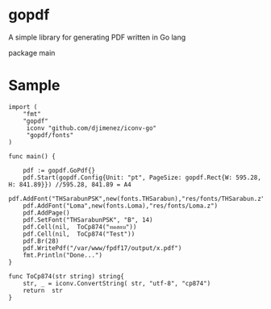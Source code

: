 gopdf
=====

A simple library for generating PDF written in Go lang


package main


Sample
======

	import (
		"fmt"
		"gopdf"
		 iconv "github.com/djimenez/iconv-go"
		 "gopdf/fonts"
	)

	func main() {

		pdf := gopdf.GoPdf{}
		pdf.Start(gopdf.Config{Unit: "pt", PageSize: gopdf.Rect{W: 595.28, H: 841.89}}) //595.28, 841.89 = A4
		pdf.AddFont("THSarabunPSK",new(fonts.THSarabun),"res/fonts/THSarabun.z")
		pdf.AddFont("Loma",new(fonts.Loma),"res/fonts/Loma.z")
		pdf.AddPage()
		pdf.SetFont("THSarabunPSK", "B", 14)
		pdf.Cell(nil,  ToCp874("ทดสอบ"))
		pdf.Cell(nil,  ToCp874("Test"))
		pdf.Br(28)
		pdf.WritePdf("/var/www/fpdf17/output/x.pdf")
		fmt.Println("Done...")
	}

	func ToCp874(str string) string{
		str, _ = iconv.ConvertString( str, "utf-8", "cp874") 
		return  str
	}
